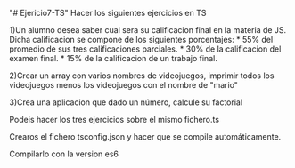 "# Ejericio7-TS" 
Hacer los siguientes ejercicios en TS

1)Un alumno desea saber cual sera su calificacion final en la materia de 
JS. Dicha calificacion se compone de los siguientes porcentajes:
    * 55% del promedio de sus tres calificaciones parciales.
    * 30% de la calificacion del examen final.
    * 15% de la calificacion de un trabajo final.

2)Crear un array con varios nombres de videojuegos, imprimir todos los
videojuegos menos los videojuegos con el nombre de "mario"

3)Crea una aplicacion que dado un número, calcule su factorial

Podeis hacer los tres ejercicios sobre el mismo fichero.ts

Crearos el fichero tsconfig.json y hacer que se compile automáticamente.

Compilarlo con la version es6
